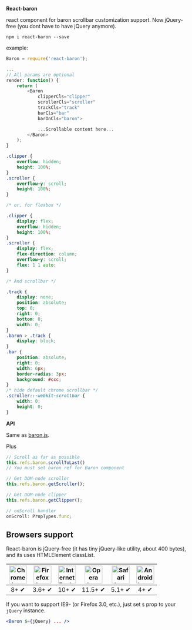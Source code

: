 **React-baron**

react component for baron scrollbar customization support. Now jQuery-free (you dont have to have jQuery anymore).

```
npm i react-baron --save
```

example:

```js
Baron = require('react-baron');

...
// All params are optional
render: function() {
    return (
        <Baron
            clipperCls="clipper"
            scrollerCls="scroller"
            trackCls="track"
            barCls="bar"
            barOnCls="baron">

            ...Scrollable content here...
        </Baron>
    );
}
```

```css
.clipper {
    overflow: hidden;
    height: 100%;
}
.scroller {
    overflow-y: scroll;
    height: 100%;
}

/* or, for flexbox */

.clipper {
    display: flex;
    overflow: hidden;
    height: 100%;
}
.scroller {
    display: flex;
    flex-direction: column;
    overflow-y: scroll;
    flex: 1 1 auto;
}

/* And scrollbar */

.track {
    display: none;
    position: absolute;
    top: 0;
    right: 0;
    bottom: 0;
    width: 0;
}
.baron > .track {
    display: block;
}
.bar {
    position: absolute;
    right: 0;
    width: 6px;
    border-radius: 3px;
    background: #ccc;
}
/* hide default chrome scrollbar */
.scroller::-webkit-scrollbar {
    width: 0;
    height: 0;
}
```

**API**

Same as [baron.js](https://github.com/Diokuz/baron).

Plus

```js
// Scroll as far as possible
this.refs.baron.scrollToLast()
// You must set baron ref for Baron component

// Get DOM-node scroller
this.refs.baron.getScroller();

// Get DOM-node clipper
this.refs.baron.getClipper();

// onScroll handler
onScroll: PropTypes.func;
```

## Browsers support

React-baron is jQuery-free (it has tiny jQuery-like utility, about 400 bytes), and its uses HTMLElement classList.

| <img src="http://diokuz.github.io/pics/chrome.png" width="48px" height="48px" alt="Chrome logo"> | <img src="http://diokuz.github.io/pics/firefox.png" width="48px" height="48px" alt="Firefox logo"> | <img src="http://diokuz.github.io/pics/ie.png" width="48px" height="48px" alt="Internet Explorer logo"> | <img src="http://diokuz.github.io/pics/opera.png" width="48px" height="48px" alt="Opera logo"> | <img src="http://diokuz.github.io/pics/safari.png" width="48px" height="48px" alt="Safari logo"> | <img src="http://diokuz.github.io/pics/android.png" width="48px" height="48px" alt="Android browser logo"> |
|:---:|:---:|:---:|:---:|:---:|:---:|
| 8+ ✔ | 3.6+ ✔ | 10+ ✔ | 11.5+ ✔ | 5.1+ ✔ | 4+ ✔ |

If you want to support IE9- (or Firefox 3.0, etc.), just set `$` prop to your `jQuery` instance.

```jsx
<Baron $={jQuery} ... />
```
